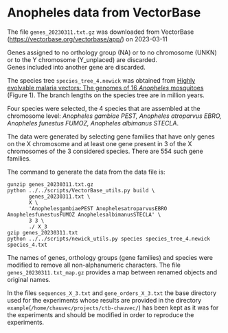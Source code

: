 # Anopheles data from VectorBase

The file `genes_20230311.txt.gz` was downloaded from VectorBase (https://vectorbase.org/vectorbase/app/) on 2023-03-11

Genes assigned to no orthology group (NA) or to no chromosome (UNKN) or to the Y chromosome (Y_unplaced) are discarded.  
Genes included into another gene are discarded.

The species tree `species_tree_4.newick` was obtained from <a
href="https://doi.org/10.1126/science.1258522">Highly evolvable
malaria vectors: The genomes of 16 *Anopheles* mosquitoes</a> (Figure
1).  The branch lengths on the species tree are in million years.

Four species were selected, the 4 species that are assembled at the chromosome level: 
*Anopheles gambiae PEST, Anopheles atroparvus EBRO, Anopheles funestus FUMOZ, Anopheles albimanus STECLA*.

The data were generated by selecting gene families that have only
genes on the X chromosome and at least one gene present in 3 of the
X chromosomes of the 3 considered species. There are 554 such gene
families.

The command to generate the data from the data file is:

```
gunzip genes_20230311.txt.gz
python ../../scripts/VectorBase_utils.py build \
       genes_20230311.txt \
       X \
       'AnophelesgambiaePEST AnophelesatroparvusEBRO AnophelesfunestusFUMOZ AnophelesalbimanusSTECLA' \
       3 3 \
       ./ X_3
gzip genes_20230311.txt
python ../../scripts/newick_utils.py species species_tree_4.newick species_4.txt
```

The names of genes, orthology groups (gene families) and species were
modified to remove all non-alphanumeric characters.  The file
`genes_20230311.txt_map.gz` provides a map between renamed objects and
original names.

In the files `sequences_X_3.txt` and `gene_orders_X_3.txt` the base
directory used for the experiments whose results are provided in the
directory `example`(`/home/chauvec/projects/ctb-chauvec/`) has been
kept as it was for the experiments and should be modified in order to
reproduce the experiments.

